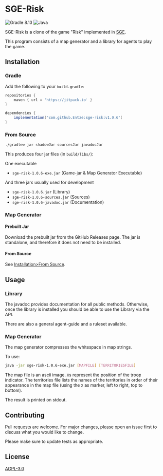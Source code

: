 # SGE-Risk
![Gradle 8.13](https://img.shields.io/badge/Gradle-02303A.svg?style=for-the-badge&logo=Gradle&logoColor=white&label=8.13) ![Java](https://img.shields.io/badge/java-%23ED8B00.svg?style=for-the-badge&logo=java&logoColor=white&label=1.11)

SGE-Risk is a clone of the game "Risk" implemented in [SGE](https://github.com/Entze/Strategy-Game-Engine).

This program consists of a map generator and a library for agents to play the game.

## Installation

### Gradle

Add the following to your `build.gradle`:

```build.gradle
repositories {
    maven { url = 'https://jitpack.io' }
}

dependencies {
    implementation("com.github.Entze:sge-risk:v1.0.6")
}
```

### From Source
```bash
./gradlew jar shadowJar sourcesJar javadocJar
```

This produces four jar files (in `build/libs/`):

One executable

- `sge-risk-1.0.6-exe.jar` (Game-jar & Map Generator Executable)

And three jars usually used for development

- `sge-risk-1.0.6.jar` (Library)
- `sge-risk-1.0.6-sources.jar` (Sources)
- `sge-risk-1.0.6-javadoc.jar` (Documentation)

### Map Generator

#### Prebuilt Jar

Download the prebuilt jar from the GitHub Releases page. The jar is standalone, and therefore it does not need to be
installed.

#### From Source

See [Installation>From Source](#from-source).

## Usage

### Library
The javadoc provides documentation for all public methods. Otherwise, once the library is installed you should be able
to use the Library via the API.

There are also a general agent-guide and a ruleset available.

### Map Generator
The map generator compresses the whitespace in map strings.

To use:

```bash
java -jar sge-risk-1.0.6-exe.jar [MAPFILE] [TERRITORIESFILE]
```

The map file is an ascii image. `X`s represent the position of the troop indicator. The territories file lists the names
of the territories in order of their appearance in the map file (using the `X` as marker, left to right, top to bottom).

The result is printed on stdout.

## Contributing
Pull requests are welcome. For major changes, please open an issue first to discuss what you would like to change.

Please make sure to update tests as appropriate.

## License
[AGPL-3.0](https://choosealicense.com/licenses/agpl-3.0/)
